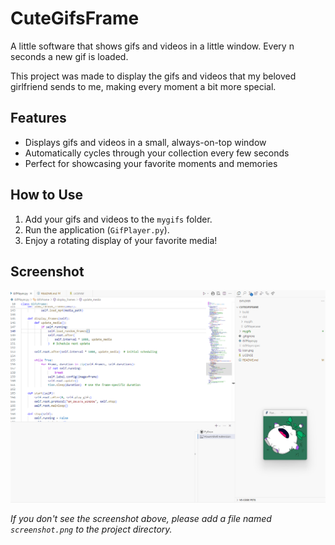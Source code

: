 # CuteGifsFrame
A little software that shows gifs and videos in a little window. Every n seconds a new gif is loaded.

This project was made to display the gifs and videos that my beloved girlfriend sends to me, making every moment a bit more special.

## Features
- Displays gifs and videos in a small, always-on-top window
- Automatically cycles through your collection every few seconds
- Perfect for showcasing your favorite moments and memories

## How to Use
1. Add your gifs and videos to the `mygifs` folder.
2. Run the application (`GifPlayer.py`).
3. Enjoy a rotating display of your favorite media!

## Screenshot
![Screenshot](screenshot.png)

*If you don't see the screenshot above, please add a file named `screenshot.png` to the project directory.*
